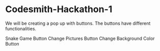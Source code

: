 # Codesmith-Hackathon-1
We will be creating a pop up with buttons. The buttons have different functionalities.

Snake Game Button
Change Pictures Button
Change Background Color Button